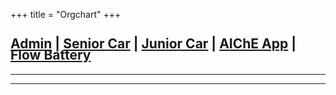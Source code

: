 +++
title = "Orgchart"
+++


<div class="row text-center">
  <h2>
    <p>
      <a href="javascript:initialize('https://docs.google.com/spreadsheets/d/1daLouav56XqtTl2FBI319GwcysiATxwPYG3e6u7QUhI/gviz/tq?')">Admin</a> | 
      <a href="javascript:initialize('https://docs.google.com/spreadsheets/d/1-xv0UpGCs3OpxpSi7unufpw1BwCxz5k83x9GYJ34RLc/gviz/tq?')">Senior Car</a> | 
      <a href="javascript:initialize('https://docs.google.com/spreadsheets/d/1HZys1U3JEAJgRUKPLX7Q8i01AvV1l2_STOvVg1lOx10/gviz/tq?')">Junior Car</a> | 
      <a href="javascript:initialize('https://docs.google.com/spreadsheets/d/1qImsDykMfz-obbMsOQo6f_IW_xmNdtScByEhcnfU3S8/gviz/tq?')">AIChE App</a> | 
      <a href="javascript:initialize('https://docs.google.com/spreadsheets/d/1I9MOhwVxOCA4Jo_bUX7g2grN7oyxtcRaNMrr2AlNtNc/gviz/tq?')">Flow Battery</a>
      <br>
    </p>
  </h2>
</div>
<hr>
<div id="orgchart_admin"></div>
<hr>

<style>
body{
  line-height: 18px !important;
}
table.google-visualization-orgchart-table {
  border-collapse: inherit;
}    

.role{
    font-size: small;
    color: #1aa;
}
</style>


<script type="text/javascript" src="https://www.gstatic.com/charts/loader.js"></script>
<script type="text/javascript">
google.charts.load('current', {'packages' : ['orgchart', 'table']});
google.charts.setOnLoadCallback(function() { initialize('') });

function initialize(dataLink) {
  if(dataLink){
    var dataSourceUrl = dataLink;
  }
  else{
    var dataSourceUrl = 'https://docs.google.com/spreadsheets/d/1daLouav56XqtTl2FBI319GwcysiATxwPYG3e6u7QUhI/gviz/tq?';
  }
  
  var query = new google.visualization.Query(dataSourceUrl + '&headers=1');

  // Send the query with a callback function.
  query.send(handleQueryResponse);
}

function handleQueryResponse(response) {
  // Called when the query response is returned.
  if (response.isError()) {
alert('Error in query: ' + response.getMessage() + ' ' + response.getDetailedMessage());
return;
  }

  var raw_data = response.getDataTable();

  var data = new google.visualization.DataTable();
  data.addColumn('string', 'Entity');
  data.addColumn('string', 'ParentEntity');
  data.addColumn('string', 'ToolTip');
  data.addColumn('string', 'URL');

  var num_rows = raw_data.getNumberOfRows();
  for (var i = 0; i < num_rows; i++) {
var role = raw_data.getValue(i, 0);
var reportsTo = raw_data.getValue(i,1);
var name = raw_data.getValue(i,2) != null ? raw_data.getValue(i,2) : '';
var url = raw_data.getValue(i,3);

data.addRows([[
  { v: role,
f: name + "<div class='role'>" + role + "</div>"
  }, 
  reportsTo, 
  name, url]]);
  }

  var container = document.getElementById('orgchart_admin');
  var chart = new google.visualization.OrgChart(container);
  chart.draw(data, {allowHtml:true, 'size': 'large'});

  container.addEventListener('click', function (e) {
e.preventDefault();
if (e.target.tagName.toUpperCase() === 'A') {
  console.log(e.target.href);
  // window.open(e.target.href, '_blank');
  // or
  // location.href = e.target.href;
} else {
  var selection = chart.getSelection();
  if (selection.length > 0) {
var row = selection[0].row;
var collapse = (chart.getCollapsedNodes().indexOf(row) == -1);
chart.collapse(row, collapse);
  }
}
chart.setSelection([]);
return false;
  }, false); 

  google.visualization.events.addListener(chart, 'select', function() {
var current_row = chart.getSelection()[0].row;
if(data.getValue(current_row,3)){
   window.open(data.getValue(current_row,3),"_self");
}
  });
}
</script>